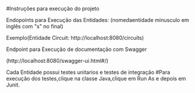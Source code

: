 #Instruções para execução do projeto


Endopoints para Execução das Entidades:
(nomedaentidade minusculo em inglês com "s" no final)

Exemplo(Entidade Circuit: http://localhost:8080/circuits)


Endpoint para Execução de documentação com Swagger

(http://localhost:8080/swagger-ui.html#/)


Cada Entidade possui testes unitarios e testes de integração
#Para execução dos testes,clique na classe Java,clique em Run As e depois em Junit.
